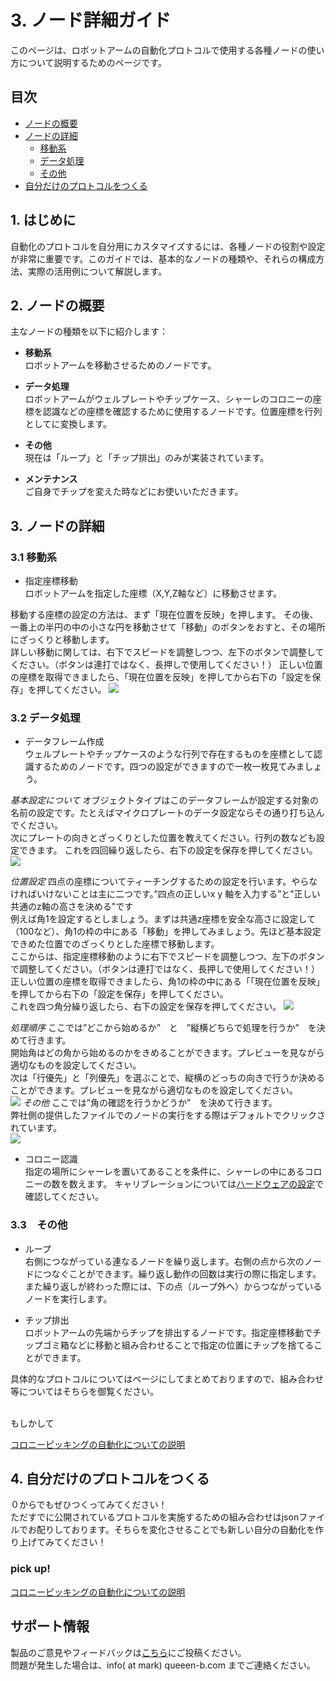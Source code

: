# 3. ノード詳細ガイド

このページは、ロボットアームの自動化プロトコルで使用する各種ノードの使い方について説明するためのページです。


## 目次
- [ノードの概要](#2-ノードの概要)
- [ノードの詳細](#3-ノードの詳細)
  - [移動系](#31-移動系)
  - [データ処理](#32-データ処理)
  - [その他](#33-その他)
- [自分だけのプロトコルをつくる](#4-自分だけのプロトコルをつくる)


## 1. はじめに

自動化のプロトコルを自分用にカスタマイズするには、各種ノードの役割や設定が非常に重要です。このガイドでは、基本的なノードの種類や、それらの構成方法、実際の活用例について解説します。

## 2. ノードの概要

主なノードの種類を以下に紹介します：

- **移動系**  
  ロボットアームを移動させるためのノードです。

- **データ処理**  
  ロボットアームがウェルプレートやチップケース、シャーレのコロニーの座標を認識などの座標を確認するために使用するノードです。位置座標を行列としてに変換します。

- **その他**  
現在は「ループ」と「チップ排出」のみが実装されています。

- **メンテナンス**  
ご自身でチップを変えた時などにお使いいただきます。

## 3. ノードの詳細
### 3.1 移動系

- 指定座標移動<br>
ロボットアームを指定した座標（X,Y,Z軸など）に移動させます。

移動する座標の設定の方法は、まず「現在位置を反映」を押します。
その後、一番上の半円の中の小さな円を移動させて「移動」のボタンをおすと、その場所にざっくりと移動します。<br>
詳しい移動に関しては、右下でスピードを調整しつつ、左下のボタンで調整してください。（ボタンは連打ではなく、長押しで使用してください！）
正しい位置の座標を取得できましたら、「現在位置を反映」を押してから右下の「設定を保存」を押してください。
![](images\discrip-ver1.0-coordinatemoving.png)



### 3.2 データ処理

- データフレーム作成<br>
ウェルプレートやチップケースのような行列で存在するものを座標として認識するためのノードです。四つの設定ができますので一枚一枚見てみましょう。

*基本設定について*
オブジェクトタイプはこのデータフレームが設定する対象の名前の設定です。たとえばマイクロプレートのデータ設定ならその通り打ち込んでください。<br>
次にプレートの向きとざっくりとした位置を教えてください。行列の数なども設定できます。
これを四回繰り返したら、右下の設定を保存を押してください。
![](images\discrip-ver1.0-dataframe-basic.png)

*位置設定*
四点の座標についてティーチングするための設定を行います。やらなければいけないことは主に二つです。”四点の正しいx y 軸を入力する”と"正しい共通のz軸の高さを決める"です<br>
例えば角1を設定するとしましょう。まずは共通z座標を安全な高さに設定して（100など）、角1の枠の中にある「移動」を押してみましょう。先ほど基本設定できめた位置でのざっくりとした座標で移動します。<br>
ここからは、指定座標移動のように右下でスピードを調整しつつ、左下のボタンで調整してください。（ボタンは連打ではなく、長押しで使用してください！）正しい位置の座標を取得できましたら、角1の枠の中にある「「現在位置を反映」を押してから右下の「設定を保存」を押してください。<br>
これを四つ角分繰り返したら、右下の設定を保存を押してください。
![](images\discrip-ver1.0-dataframe-coordinate.png)

*処理順序*
ここでは”どこから始めるか”　と　”縦横どちらで処理を行うか”　を決めて行きます。<br>
開始角はどの角から始めるのかをきめることができます。プレビューを見ながら適切なものを設定してください。<br>
次は「行優先」と「列優先」を選ぶことで、縦横のどっちの向きで行うか決めることができます。プレビューを見ながら適切なものを設定してください。<br>
![](images\discrip-ver1.0-dataframe-order.png)
*その他*
ここでは”角の確認を行うかどうか”　を決めて行きます。<br>
弊社側の提供したファイルでのノードの実行をする際はデフォルトでクリックされています。<br>
![](images\discrip-ver1.0-dataframe-others.png)

- コロニー認識<br>
指定の場所にシャーレを置いてあることを条件に、シャーレの中にあるコロニーの数を数えます。
キャリブレーションについては[ハードウェアの設定](hardware.md)で確認してください。 

### 3.3　その他
- ループ<br>
右側につながっている連なるノードを繰り返します。右側の点から次のノードにつなぐことができます。繰り返し動作の回数は実行の際に指定します。また繰り返しが終わった際には、下の点（ループ外へ）からつながっているノードを実行します。

- チップ排出<br>
ロボットアームの先端からチップを排出するノードです。指定座標移動でチップゴミ箱などに移動と組み合わせることで指定の位置にチップを捨てることができます。


具体的なプロトコルについてはページにしてまとめておりますので、組み合わせ等についてはそちらを御覧ください。<br>
<br>

もしかして<br>

[コロニーピッキングの自動化についての説明](protocol/colonypicking.md)

<!-- 執筆メモ。もしプロトコルが増えたら、そのプロトコルを増えたようにしているので protocol.mdを目次としてご使用ください。 -->

## 4. 自分だけのプロトコルをつくる

０からでもぜひつくってみてください！<br>
ただすでに公開されているプロトコルを実施するための組み合わせはjsonファイルでお配りしております。そちらを変化させることでも新しい自分の自動化を作り上げてみてください！

### pick up!
[コロニーピッキングの自動化についての説明](protocol/colonypicking.md)

## サポート情報
製品のご意見やフィードバックは[こちら](https://forms.gle/KhQCS1gYCF6BUkbf7)にご投稿ください。<br>
問題が発生した場合は、info( at mark) queeen-b.com までご連絡ください。

